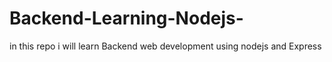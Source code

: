 # Backend-Learning-Nodejs-
in this repo i will learn Backend web development using nodejs and Express
